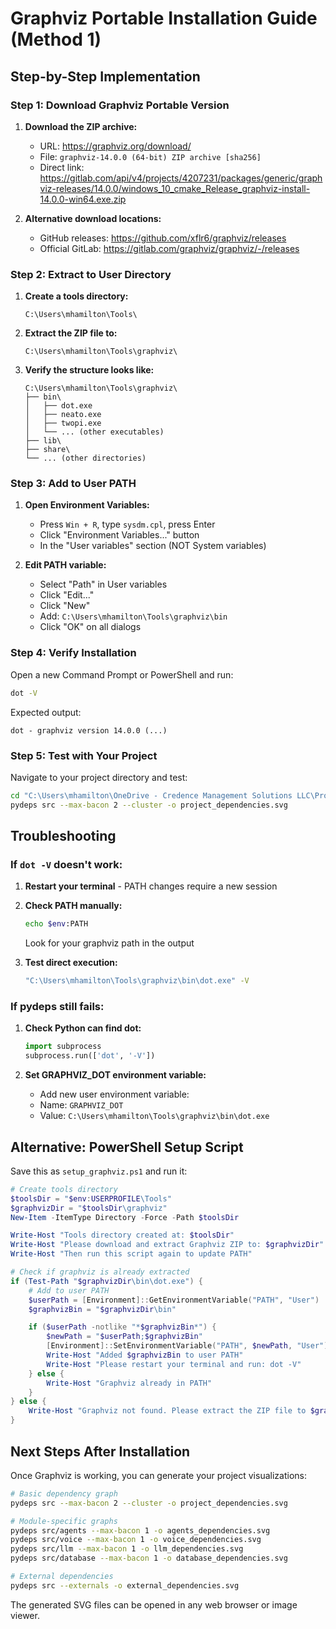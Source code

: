 # Graphviz Portable Installation Guide (Method 1)

## Step-by-Step Implementation

### Step 1: Download Graphviz Portable Version

1. **Download the ZIP archive:**

   - URL: https://graphviz.org/download/
   - File: `graphviz-14.0.0 (64-bit) ZIP archive [sha256]`
   - Direct link: https://gitlab.com/api/v4/projects/4207231/packages/generic/graphviz-releases/14.0.0/windows_10_cmake_Release_graphviz-install-14.0.0-win64.exe.zip

2. **Alternative download locations:**
   - GitHub releases: https://github.com/xflr6/graphviz/releases
   - Official GitLab: https://gitlab.com/graphviz/graphviz/-/releases

### Step 2: Extract to User Directory

1. **Create a tools directory:**

   ```
   C:\Users\mhamilton\Tools\
   ```

2. **Extract the ZIP file to:**

   ```
   C:\Users\mhamilton\Tools\graphviz\
   ```

3. **Verify the structure looks like:**
   ```
   C:\Users\mhamilton\Tools\graphviz\
   ├── bin\
   │   ├── dot.exe
   │   ├── neato.exe
   │   ├── twopi.exe
   │   └── ... (other executables)
   ├── lib\
   ├── share\
   └── ... (other directories)
   ```

### Step 3: Add to User PATH

1. **Open Environment Variables:**

   - Press `Win + R`, type `sysdm.cpl`, press Enter
   - Click "Environment Variables..." button
   - In the "User variables" section (NOT System variables)

2. **Edit PATH variable:**
   - Select "Path" in User variables
   - Click "Edit..."
   - Click "New"
   - Add: `C:\Users\mhamilton\Tools\graphviz\bin`
   - Click "OK" on all dialogs

### Step 4: Verify Installation

Open a new Command Prompt or PowerShell and run:

```bash
dot -V
```

Expected output:

```
dot - graphviz version 14.0.0 (...)
```

### Step 5: Test with Your Project

Navigate to your project directory and test:

```bash
cd "C:\Users\mhamilton\OneDrive - Credence Management Solutions LLC\Projects\REAutomation2"
pydeps src --max-bacon 2 --cluster -o project_dependencies.svg
```

## Troubleshooting

### If `dot -V` doesn't work:

1. **Restart your terminal** - PATH changes require a new session
2. **Check PATH manually:**

   ```bash
   echo $env:PATH
   ```

   Look for your graphviz path in the output

3. **Test direct execution:**
   ```bash
   "C:\Users\mhamilton\Tools\graphviz\bin\dot.exe" -V
   ```

### If pydeps still fails:

1. **Check Python can find dot:**

   ```python
   import subprocess
   subprocess.run(['dot', '-V'])
   ```

2. **Set GRAPHVIZ_DOT environment variable:**
   - Add new user environment variable:
   - Name: `GRAPHVIZ_DOT`
   - Value: `C:\Users\mhamilton\Tools\graphviz\bin\dot.exe`

## Alternative: PowerShell Setup Script

Save this as `setup_graphviz.ps1` and run it:

```powershell
# Create tools directory
$toolsDir = "$env:USERPROFILE\Tools"
$graphvizDir = "$toolsDir\graphviz"
New-Item -ItemType Directory -Force -Path $toolsDir

Write-Host "Tools directory created at: $toolsDir"
Write-Host "Please download and extract Graphviz ZIP to: $graphvizDir"
Write-Host "Then run this script again to update PATH"

# Check if graphviz is already extracted
if (Test-Path "$graphvizDir\bin\dot.exe") {
    # Add to user PATH
    $userPath = [Environment]::GetEnvironmentVariable("PATH", "User")
    $graphvizBin = "$graphvizDir\bin"

    if ($userPath -notlike "*$graphvizBin*") {
        $newPath = "$userPath;$graphvizBin"
        [Environment]::SetEnvironmentVariable("PATH", $newPath, "User")
        Write-Host "Added $graphvizBin to user PATH"
        Write-Host "Please restart your terminal and run: dot -V"
    } else {
        Write-Host "Graphviz already in PATH"
    }
} else {
    Write-Host "Graphviz not found. Please extract the ZIP file to $graphvizDir first."
}
```

## Next Steps After Installation

Once Graphviz is working, you can generate your project visualizations:

```bash
# Basic dependency graph
pydeps src --max-bacon 2 --cluster -o project_dependencies.svg

# Module-specific graphs
pydeps src/agents --max-bacon 1 -o agents_dependencies.svg
pydeps src/voice --max-bacon 1 -o voice_dependencies.svg
pydeps src/llm --max-bacon 1 -o llm_dependencies.svg
pydeps src/database --max-bacon 1 -o database_dependencies.svg

# External dependencies
pydeps src --externals -o external_dependencies.svg
```

The generated SVG files can be opened in any web browser or image viewer.
